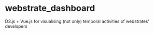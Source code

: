 # webstrate_dashboard
D3.js + Vue.js for visualising (not only) temporal activities of webstrates' developers
